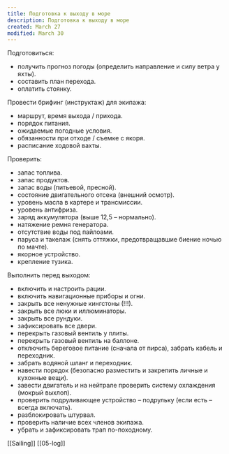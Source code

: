 ```yaml
---
title: Подготовка к выходу в море
description: Подготовка к выходу в море
created: March 27
modified: March 30
---
```

Подготовиться:
- получить прогноз погоды (определить направление и силу ветра у яхты).
- составить план перехода.
- оплатить стоянку.

Провести брифинг (инструктаж) для экипажа:
- маршрут, время выхода / прихода.
- порядок питания.
- ожидаемые погодные условия.
- обязанности при отходе / съемке с якоря.
- расписание ходовой вахты.

Проверить:
- запас топлива.
- запас продуктов.
- запас воды (питьевой, пресной).
- состояние двигательного отсека (внешний осмотр).
- уровень масла в картере и трансмиссии.
- уровень антифриза.
- заряд аккумулятора (выше 12,5 – нормально).
- натяжение ремня генератора.
- отсутствие воды под пайлоами.
- паруса и такелаж (снять оттяжки, предотвращавшие биение ночью по мачте).
- якорное устройство.
- крепление тузика.

Выполнить перед выходом:
- включить и настроить рации.
- включить навигационные приборы и огни.
- закрыть все ненужные кингстоны (!!!).
- закрыть все люки и иллюминаторы.
- закрыть все рундуки.
- зафиксировать все двери.
- перекрыть газовый вентиль у плиты.
- перекрыть газовый вентиль на баллоне.
- отключить береговое питание (сначала от пирса), забрать кабель и переходник.
- забрать водяной шланг и переходник.
- навести порядок (безопасно разместить и закрепить личные и кухонные вещи).
- завести двигатель и на нейтрале проверить систему охлаждения (мокрый выхлоп).
- проверить подруливающее устройство – подрульку (если есть – всегда включать).
- разблокировать штурвал.
- проверить наличие всех членов экипажа.
- убрать и зафиксировать трап по-походному.

[[Sailing]]
[[05-log]]
